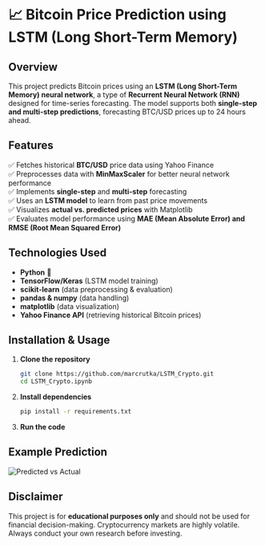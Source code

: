 # 📈 Bitcoin Price Prediction using LSTM (Long Short-Term Memory)

## Overview
This project predicts Bitcoin prices using an **LSTM (Long Short-Term Memory) neural network**, a type of **Recurrent Neural Network (RNN)** designed for time-series forecasting. The model supports both **single-step and multi-step predictions**, forecasting BTC/USD prices up to 24 hours ahead.

## Features
✅ Fetches historical **BTC/USD** price data using Yahoo Finance  
✅ Preprocesses data with **MinMaxScaler** for better neural network performance  
✅ Implements **single-step** and **multi-step** forecasting  
✅ Uses an **LSTM model** to learn from past price movements  
✅ Visualizes **actual vs. predicted prices** with Matplotlib  
✅ Evaluates model performance using **MAE (Mean Absolute Error) and RMSE (Root Mean Squared Error)**  

## Technologies Used
- **Python** 🐍
- **TensorFlow/Keras** (LSTM model training)
- **scikit-learn** (data preprocessing & evaluation)
- **pandas & numpy** (data handling)
- **matplotlib** (data visualization)
- **Yahoo Finance API** (retrieving historical Bitcoin prices)

## Installation & Usage
1. **Clone the repository**
   ```bash
   git clone https://github.com/marcrutka/LSTM_Crypto.git
   cd LSTM_Crypto.ipynb
   ```
2. **Install dependencies**
   ```bash
   pip install -r requirements.txt
   ```
3. **Run the code**


## Example Prediction
![Predicted vs Actual](example.png)

## Disclaimer
This project is for **educational purposes only** and should not be used for financial decision-making. Cryptocurrency markets are highly volatile. Always conduct your own research before investing.



